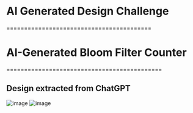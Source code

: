 # AI Generated Design Challenge
=========================================
# AI-Generated Bloom Filter Counter
============================================
## Design extracted from ChatGPT
![image](https://github.com/Eyantra698Sumanto/caravel/assets/58599984/13be0cba-b260-44ad-a19b-01e909229f46)
![image](https://github.com/Eyantra698Sumanto/caravel/assets/58599984/3ea052f7-5110-4cdb-8c14-28449b75c7ea)
